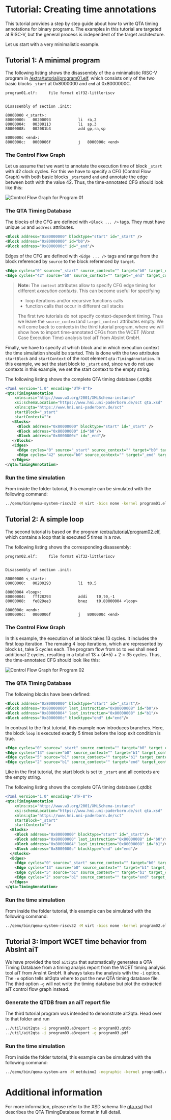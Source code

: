 # Tutorial: Creating time annotations

This tutorial provides a step by step guide about how to write QTA timing annotations for binary programs. The examples in this tutorial are targeted at RISC-V, but the general process is independent of the target architecture.

Let us start with a very minimalistic example.

## Tutorial 1: A minimal program

The following listing shows the disassembly of the a minimalistic RISC-V program in [/extra/tutorial/program01.elf](/extra/tutorial/program01.elf), which consists only of the two basic blocks `_start` at 0x8000000 and `end` at 0x8000000C.

```
program01.elf:     file format elf32-littleriscv


Disassembly of section .init:

80000000 <_start>:
80000000:	00200093          	li	ra,2
80000004:	00300113          	li	sp,3
80000008:	002081b3          	add	gp,ra,sp

8000000c <end>:
8000000c:	0000006f          	j	8000000c <end>
```

### The Control Flow Graph

Let us assume that we want to annotate the execution time of block `_start` with 42 clock cycles. For this we have to specify a CFG (Control Flow Graph) with both basic blocks `_start`and `end` and annotate the edge between both with the value 42. Thus, the time-annotated CFG should look like this:

![Control Flow Graph for Program 01](/tutorial/program01.png)

### The QTA Timing Database

The blocks of the CFG are defined with `<Block ... />` tags. They must have unique `id` and `address` attributes.

```xml
<Block address="0x80000000" blocktype="start" id="_start" />
<Block address="0x80000000" id="b0"/>
<Block address="0x8000000c" id="_end"/>
```

Edges of the CFG are defined with `<Edge ... />` tags and range from the block referenced by `source` to the block referenced by `target`.

```xml
<Edge cycles="0" source="_start" source_context="" target="b0" target_context=""/>
<Edge cycles="42" source="b0" source_context="" target="_end" target_context=""/>
```

> **Note:**
> The `context` attributes allow to specify CFG edge timing for different _execution contexts_. This can become useful for specifying
>
>   - loop iterations and/or recursive functions calls
>   - function calls that occur in different call stacks
>
> The first two tutorials do not specify context-dependent timing. Thus we leave the `source_context`and `target_context` attributes empty. We will come back to contexts in the third tutorial program, where we will show how to import time-annotated CFGs from the WCET (Worst Case Execution Time) analysis tool aiT from AbsInt GmbH.

Finally, we have to specify at which block and in which execution context the time simulation should be started. This is done with the two attributes `startBlock` and `startContext` of the root element `qta:TimingAnnotation`. In this example, we set the start block to `_start` and, since we do not use contexts in this example, we set the start context to the empty string.

The following listing shows the complete QTA timing database (.qtdb):

```xml
<?xml version="1.0" encoding="UTF-8"?>
<qta:TimingAnnotation
    xmlns:xsi="http://www.w3.org/2001/XMLSchema-instance"
    xsi:schemaLocation="https://www.hni.uni-paderborn.de/sct qta.xsd"
    xmlns:qta="https://www.hni.uni-paderborn.de/sct"
    startBlock="_start"
    startContext="">
   <Blocks>
     <Block address="0x80000000" blocktype="start" id="_start" />
     <Block address="0x80000000" id="b0"/>
     <Block address="0x8000000c" id="_end"/>
   </Blocks>
   <Edges>
     <Edge cycles="0" source="_start" source_context="" target="b0" target_context=""/>
     <Edge cycles="42" source="b0" source_context="" target="_end" target_context=""/>
   </Edges>
</qta:TimingAnnotation>
```

### Run the time simulation

From inside the folder tutorial, this example can be simulated with the following command:

```bash
../qemu/bin/qemu-system-riscv32 -M virt -bios none -kernel program01.elf -plugin ../libqta.so,arg=./program01.qtdb
```

## Tutorial 2: A simple loop

The second tutorial is based on the program [/extra/tutorial/program02.elf](/extra/tutorial/program02.elf), which contains a loop that is executed 5 times in a row.

The following listing shows the corresponding disassembly:

```
program02.elf:     file format elf32-littleriscv


Disassembly of section .init:

80000000 <_start>:
80000000:	00200293          	li	t0,5

80000004 <loop>:
80000004:	fff28293          	addi	t0,t0,-1
80000008:	fe029ee3          	bnez	t0,80000004 <loop>

8000000c <end>:
8000000c:	0000006f          	j	8000000c <end>
```

### The Control Flow Graph

In this example, the execution of `b0` block takes 13 cycles. It includes the first loop iteration. The remaing 4 loop iterations, which are represented by block `b1`, take 5 cycles each. The program flow from `b1` to `end` shall need additional 2 cycles, resulting in a total of 13 + (4*5) + 2 = 35 cycles. Thus, the time-annotated CFG should look like this:

![Control Flow Graph for Program 02](/tutorial/program02.png)

### The QTA Timing Database

The following blocks have been defined:

```xml
<Block address="0x80000000" blocktype="start" id="_start"/>
<Block address="0x80000000" last_instruction="0x80000008" id="b0"/>
<Block address="0x80000004" last_instruction="0x80000008" id="b1"/>
<Block address="0x8000000c" blocktype="end" id="end"/>
```

In contrast to the first tutorial, this example now introduces branches. Here, the block `loop` is executed exactly 5 times before the loop exit condition is true.

```xml
<Edge cycles="0" source="_start" source_context="" target="b0" target_context=""/>
<Edge cycles="13" source="b0" source_context="" target="b1" target_context=""/>
<Edge cycles="5" source="b1" source_context="" target="b1" target_context=""/>
<Edge cycles="2" source="b1" source_context="" target="end" target_context=""/>
```

Like in the first tutorial, the start block is set to `_start` and all contexts are the empty string.

The following listing shows the complete QTA timing database (.qtdb):

```xml
<?xml version="1.0" encoding="UTF-8"?>
<qta:TimingAnnotation
    xmlns:xsi="http://www.w3.org/2001/XMLSchema-instance"
    xsi:schemaLocation="https://www.hni.uni-paderborn.de/sct qta.xsd"
    xmlns:qta="https://www.hni.uni-paderborn.de/sct"
    startBlock="_start"
    startContext="">
  <Blocks>
    <Block address="0x80000000" blocktype="start" id="_start"/>
    <Block address="0x80000000" last_instruction="0x80000008" id="b0"/>
    <Block address="0x80000004" last_instruction="0x80000008" id="b1"/>
    <Block address="0x8000000c" blocktype="end" id="end"/>
  </Blocks>
  <Edges>
    <Edge cycles="0" source="_start" source_context="" target="b0" target_context=""/>
    <Edge cycles="13" source="b0" source_context="" target="b1" target_context=""/>
    <Edge cycles="5" source="b1" source_context="" target="b1" target_context=""/>
    <Edge cycles="2" source="b1" source_context="" target="end" target_context=""/>
  </Edges>
</qta:TimingAnnotation>
```

### Run the time simulation

From inside the folder tutorial, this example can be simulated with the following command:

```bash
../qemu/bin/qemu-system-riscv32 -M virt -bios none -kernel program02.elf -plugin ../libqta.so,arg=./program02.qtdb
```

## Tutorial 3: Import WCET time behavior from AbsInt aiT

We have provided the tool `ait2qta` that automatically generates a QTA Timing Database from a timing analyis report from the WCET timing analysis tool aiT from AnsInt GmbH. It always takes the analysis with the `-i` option.
The `-o` option tells ait2qta where to put the new QTA timing database file. The third option `-g` will not write the timing database but plot the extracted aiT control flow graph instead.

### Generate the QTDB from an aiT report file

The third tutorial program was intended to demonstrate ait2qta. Head over to that folder and run
```bash
../util/ait2qta -i program03.a3report -o program03.qtdb
../util/ait2qta -i program03.a3report -g program03.pdf
```

### Run the time simulation

From inside the folder tutorial, this example can be simulated with the following command:

```bash
../qemu/bin/qemu-system-arm -M netduino2 -nographic -kernel program03.elf -plugin ../libqta.so,arg=./program03.qtdb
```

# Additional information

For more information, please refer to the XSD schema file [qta.xsd](/extra/xsd/qta.xsd) that describes the QTA TimingDatabase format in full detail.
